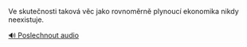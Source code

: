 
Ve skutečnosti taková věc jako rovnoměrně plynoucí ekonomika nikdy neexistuje.

[🔊 Poslechnout audio](/data/7-paragraphs/audio/chapter_48/para_005-Ve-skutenosti-takov-vc-jako-rovnomrn-plynouc.mp3)
